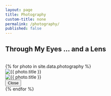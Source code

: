 ```yaml
---
layout: page
title: Photography
custom-title: none
permalink: /photography/
published: false
---
```


<h2 class="text-center">Through My Eyes ... and a Lens</h2>

<br>

<div class="experience-wrapper">
  {% for photo in site.data.photography %}
  <div class="gallery_product col-lg-4 col-md-4 col-sm-4 col-xs-6">
      <a type="button" class="btn btn-sm" data-toggle="modal" data-target="#{{ photo.id }}Modal">
          <img src="{{ site.url }}{{ site.page_img_path }}/photography/{{ photo.location }}" class="img-thumbnail" alt="{{ photo.title }}">
      </a>
  </div>
  <!-- Modal -->
  <div class="modal fade" id="{{ photo.id }}Modal" tabindex="-1" role="dialog" aria-labelledby="{{ photo.id }}ModalLabel" aria-hidden="true">
    <div class="modal-dialog" role="document">
      <div class="modal-content">
        <div class="modal-body">
            <img src="{{ site.url }}{{ site.page_img_path }}/photography/{{ photo.location }}" alt="{{ photo.title }}" class="img-rounded">
        </div>
        <div class="modal-footer">
          <button type="button" class="btn btn-secondary" data-dismiss="modal">Close</button>
        </div>
      </div>
    </div>
  </div>
  {% endfor %}
</div>
